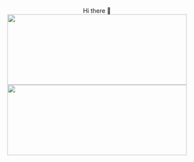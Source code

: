 <div align=center> Hi there 👋 </div>


<div align=center display=inline>
  
  <img width=420 height=165 src="https://github-readme-stats.vercel.app/api?username=shapsberg&count_private=true&show_icons=true&theme=transparent" />
 
  <img width=420 height=165 src="[https://github-readme-stats.vercel.app/api/top-langs/?username=shapsberg&theme=transparent&layout=compact](https://github-readme-stats.vercel.app/api/top-langs/?username=shapsberg&theme=transparent&layout=compact)](https://github.com/shapsberg/github-readme-stats)" />

</div> 

<!--
**Shapsberg/shapsberg** is a ✨ _special_ ✨ repository because its `README.md` (this file) appears on your GitHub profile.

Here are some ideas to get you started:

- 🔭 I’m currently working on ...
- 🌱 I’m currently learning ...
- 👯 I’m looking to collaborate on ...
- 🤔 I’m looking for help with ...
- 💬 Ask me about ...
- 📫 How to reach me: ...
- 😄 Pronouns: ...
- ⚡ Fun fact: ...

https://github.com/anuraghazra/github-readme-stats
-->

